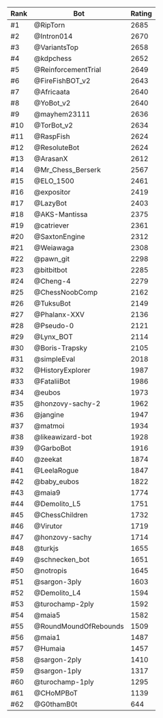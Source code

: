 Rank|Bot|Rating
---|---|---
#1|@RipTorn|2685
#2|@Intron014|2670
#3|@VariantsTop|2658
#4|@kdpchess|2652
#5|@ReinforcementTrial|2649
#6|@FireFishBOT_v2|2643
#7|@Africaata|2640
#8|@YoBot_v2|2640
#9|@mayhem23111|2636
#10|@TorBot_v2|2634
#11|@RaspFish|2624
#12|@ResoluteBot|2624
#13|@ArasanX|2612
#14|@Mr_Chess_Berserk|2567
#15|@ELO_1500|2461
#16|@expositor|2419
#17|@LazyBot|2403
#18|@AKS-Mantissa|2375
#19|@catriever|2361
#20|@SaxtonEngine|2312
#21|@Weiawaga|2308
#22|@pawn_git|2298
#23|@bitbitbot|2285
#24|@Cheng-4|2279
#25|@ChessNoobComp|2162
#26|@TuksuBot|2149
#27|@Phalanx-XXV|2136
#28|@Pseudo-0|2121
#29|@Lynx_BOT|2114
#30|@Boris-Trapsky|2105
#31|@simpleEval|2018
#32|@HistoryExplorer|1987
#33|@FataliiBot|1986
#34|@eubos|1973
#35|@honzovy-sachy-2|1962
#36|@jangine|1947
#37|@matmoi|1934
#38|@likeawizard-bot|1928
#39|@GarboBot|1916
#40|@zeekat|1874
#41|@LeelaRogue|1847
#42|@baby_eubos|1822
#43|@maia9|1774
#44|@Demolito_L5|1751
#45|@ChessChildren|1732
#46|@Virutor|1719
#47|@honzovy-sachy|1714
#48|@turkjs|1655
#49|@schnecken_bot|1651
#50|@notropis|1645
#51|@sargon-3ply|1603
#52|@Demolito_L4|1594
#53|@turochamp-2ply|1592
#54|@maia5|1582
#55|@RoundMoundOfRebounds|1509
#56|@maia1|1487
#57|@Humaia|1457
#58|@sargon-2ply|1410
#59|@sargon-1ply|1317
#60|@turochamp-1ply|1295
#61|@CHoMPBoT|1139
#62|@G0thamB0t|644

